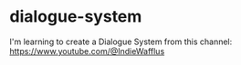 # dialogue-system
I'm learning to create a Dialogue System from this channel: https://www.youtube.com/@IndieWafflus
